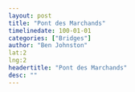 ```yaml
---
layout: post
title: "Pont des Marchands"
timelinedate: 100-01-01
categories: ["Bridges"]
author: "Ben Johnston"
lat:2
lng:2
headertitle: "Pont des Marchands"
desc: ""
---
```


